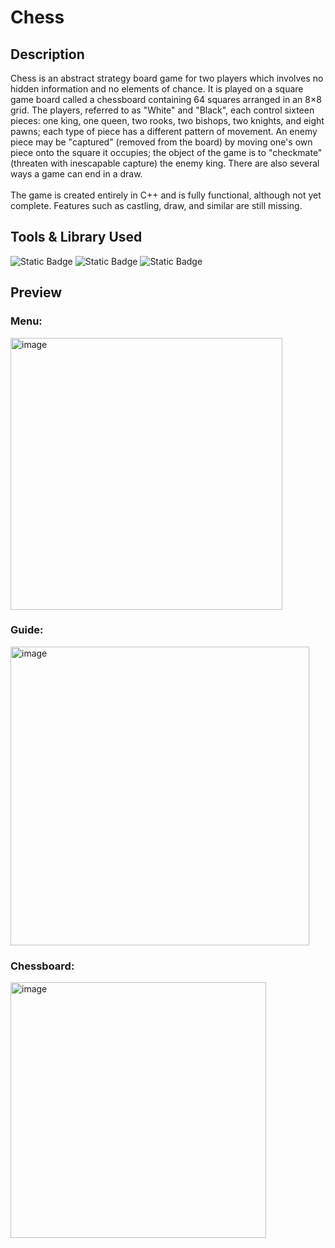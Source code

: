 # Chess
## Description

Chess is an abstract strategy board game for two players which involves no hidden information 
and no elements of chance. It is played on a square game board called a chessboard containing 
64 squares arranged in an 8×8 grid. The players, referred to as "White" and "Black", each control 
sixteen pieces: one king, one queen, two rooks, two bishops, two knights, and eight pawns; each 
type of piece has a different pattern of movement. An enemy piece may be "captured" (removed from 
the board) by moving one's own piece onto the square it occupies; the object of the game is to 
"checkmate" (threaten with inescapable capture) the enemy king. There are also several ways 
a game can end in a draw. 
</br></br>
The game is created entirely in C++ and is fully functional, although not yet complete. Features 
such as castling, draw, and similar are still missing.

## Tools & Library Used
![Static Badge](https://img.shields.io/badge/C-00599C?style=for-the-badge&logo=c&logoColor=white)
![Static Badge](https://img.shields.io/badge/C%2B%2B-00599C?style=for-the-badge&logo=c%2B%2B&logoColor=white)
![Static Badge](https://img.shields.io/badge/Visual_Studio-5C2D91?style=for-the-badge&logo=visual%20studio&logoColor=white)

## Preview
### Menu: 
<img width="435" alt="image" src="https://github.com/user-attachments/assets/2495ab8a-849e-4d9d-9b57-d4cfaeb47f1a" />

### Guide: 
<img width="478" alt="image" src="https://github.com/user-attachments/assets/2ade4eea-2a79-4dd1-8edf-f4ac3cdd0d30" />

### Chessboard: 
<img width="409" alt="image" src="https://github.com/user-attachments/assets/2d79b89c-0c84-4538-a0d6-ff72b38f179a" />

